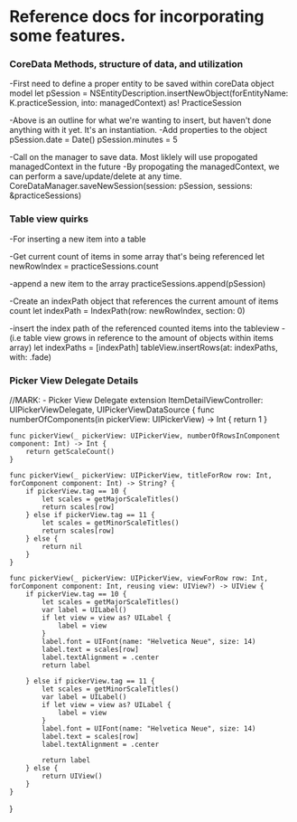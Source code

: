#  Reference docs for incorporating some features.

### CoreData Methods, structure of data, and utilization
-First need to define a proper entity to be saved within coreData object model
let pSession = NSEntityDescription.insertNewObject(forEntityName: K.practiceSession, into: managedContext) as! PracticeSession

-Above is an outline for what we're wanting to insert, but haven't done anything with it yet. It's an instantiation.
-Add properties to the object
pSession.date = Date()
pSession.minutes = 5

-Call on the manager to save data. Most liklely will use propogated managedContext in the future
-By propogating the managedContext, we can perform a save/update/delete at any time.
CoreDataManager.saveNewSession(session: pSession, sessions: &practiceSessions)

### Table view quirks
-For inserting a new item into a table

-Get current count of items in some array that's being referenced
let newRowIndex = practiceSessions.count

-append a new item to the array
practiceSessions.append(pSession)

-Create an indexPath object that references the current amount of items count
let indexPath = IndexPath(row: newRowIndex, section: 0)

-insert the index path of the referenced counted items into the tableview 
-(i.e table view grows in reference to the amount of objects within items array)
let indexPaths = [indexPath]
tableView.insertRows(at: indexPaths, with: .fade)

### Picker View Delegate Details
//MARK: - Picker View Delegate
extension ItemDetailViewController: UIPickerViewDelegate, UIPickerViewDataSource {
    func numberOfComponents(in pickerView: UIPickerView) -> Int {
        return 1
    }
    
    func pickerView(_ pickerView: UIPickerView, numberOfRowsInComponent component: Int) -> Int {
        return getScaleCount()
    }
    
    func pickerView(_ pickerView: UIPickerView, titleForRow row: Int, forComponent component: Int) -> String? {
        if pickerView.tag == 10 {
            let scales = getMajorScaleTitles()
            return scales[row]
        } else if pickerView.tag == 11 {
            let scales = getMinorScaleTitles()
            return scales[row]
        } else {
            return nil
        }
    }
    
    func pickerView(_ pickerView: UIPickerView, viewForRow row: Int, forComponent component: Int, reusing view: UIView?) -> UIView {
        if pickerView.tag == 10 {
            let scales = getMajorScaleTitles()
            var label = UILabel()
            if let view = view as? UILabel {
                label = view
            }
            label.font = UIFont(name: "Helvetica Neue", size: 14)
            label.text = scales[row]
            label.textAlignment = .center
            return label
            
        } else if pickerView.tag == 11 {
            let scales = getMinorScaleTitles()
            var label = UILabel()
            if let view = view as? UILabel {
                label = view
            }
            label.font = UIFont(name: "Helvetica Neue", size: 14)
            label.text = scales[row]
            label.textAlignment = .center
            
            return label
        } else {
            return UIView()
        }
    }
}
